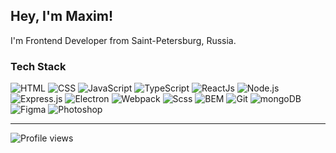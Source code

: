 ## Hey, I'm Maxim!
I'm Frontend Developer from Saint-Petersburg, Russia.

### Tech Stack
![HTML](https://img.shields.io/badge/-HTML-24292e?style=for-the-badge&logo=html5) ![CSS](https://img.shields.io/badge/-CSS-24292e?style=for-the-badge&logo=css3) ![JavaScript](https://img.shields.io/badge/-JavaScript-24292e?style=for-the-badge&logo=JavaScript) ![TypeScript](https://img.shields.io/badge/-TypeScript-24292e?style=for-the-badge&logo=TypeScript) ![ReactJs](https://img.shields.io/badge/-React.js-24292e?style=for-the-badge&logo=React) ![Node.js](https://img.shields.io/badge/-Node.JS-24292e?style=for-the-badge&logo=Node.js) ![Express.js](https://img.shields.io/badge/-Express.js-24292e?style=for-the-badge&logo=express) ![Electron](https://img.shields.io/badge/-Electron.js-24292e?style=for-the-badge&logo=electron) ![Webpack](https://img.shields.io/badge/-webpack-24292e?style=for-the-badge&logo=webpack) ![Scss](https://img.shields.io/badge/-Scss-24292e?style=for-the-badge&logo=sass) ![BEM](https://img.shields.io/badge/-BEM-24292e?style=for-the-badge&logo=bem) ![Git](https://img.shields.io/badge/-git-24292e?style=for-the-badge&logo=Git) ![mongoDB](https://img.shields.io/badge/-mongodb-24292e?style=for-the-badge&logo=mongodb) ![Figma](https://img.shields.io/badge/-Figma-24292e?style=for-the-badge&logo=figma) ![Photoshop](https://img.shields.io/badge/-Photoshop-24292e?style=for-the-badge&logo=adobe-photoshop)

---

![Profile views](https://gpvc.arturio.dev/konstantinovmax) 

<!--
**konstantinovmax/konstantinovmax** is a ✨ _special_ ✨ repository because its `README.md` (this file) appears on your GitHub profile.

Here are some ideas to get you started:

- 🔭 I’m currently working on ...
- 🌱 I’m currently learning ...
- 👯 I’m looking to collaborate on ...
- 🤔 I’m looking for help with ...
- 💬 Ask me about ...
- 📫 How to reach me: ...
- 😄 Pronouns: ...
- ⚡ Fun fact: ...
-->

